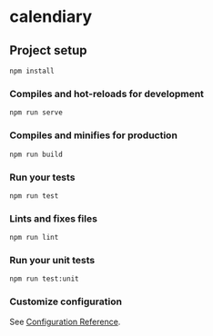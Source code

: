 # calendiary

## Project setup
```
npm install
```

### Compiles and hot-reloads for development
```
npm run serve
```

### Compiles and minifies for production
```
npm run build
```

### Run your tests
```
npm run test
```

### Lints and fixes files
```
npm run lint
```

### Run your unit tests
```
npm run test:unit
```

### Customize configuration
See [Configuration Reference](https://cli.vuejs.org/config/).
